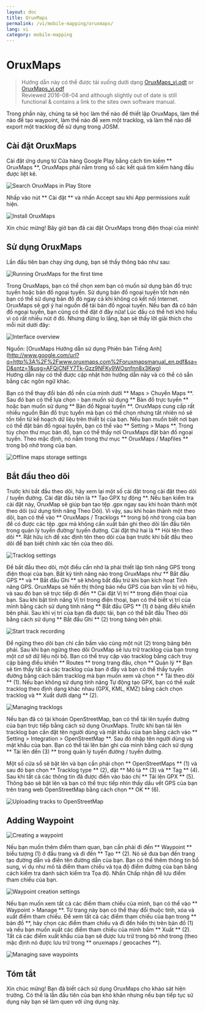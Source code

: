 ```yaml
---
layout: doc
title: OruxMaps
permalink: /vi/mobile-mapping/oruxmaps/
lang: vi
category: mobile-mapping
---
```


OruxMaps
===============

> Hướng dẫn này có thể được tải xuống dưới dạng [OruxMaps_vi.odt](/files/OruxMaps_vi.odt) or [OruxMaps_vi.pdf](/files/OruxMaps_vi.pdf)  
> Reviewed 2016-08-04 and although slightly out of date is still functional & contains a link to the sites own software manual.

Trong phần này, chúng ta sẽ học làm thế nào để thiết lập OruxMaps, làm thế nào để tạo waypoint, làm thế nào để xem một tracklog, và làm thế nào để export một tracklog để sử dụng trong JOSM.  

​Cài đặt OruxMaps
------------------

Cài đặt ứng dụng từ Cửa hàng Google Play bằng cách tìm kiếm ** OruxMaps **, OruxMaps phải nằm trong số các kết quả tìm kiếm hàng đầu được liệt kê.  

![Search OruxMaps in Play Store][]

Nhấp vào nút ** Cài đặt ** và nhấn Accept sau khi App permissions xuất hiện.  

![Install OruxMaps][]

Xin chúc mừng! Bây giờ bạn đã cài đặt OruxMaps trong điện thoại của mình!  

​Sử dụng OruxMaps
--------------------

Lần đầu tiên bạn chạy ứng dụng, bạn sẽ thấy thông báo như sau:  

![Running OruxMaps for the first time][]

Trong OruxMaps, bạn có thể chọn xem bạn có muốn sử dụng bản đồ trực tuyến hoặc bản đồ ngoại tuyến. Sử dụng bản đồ ngoại tuyến tốt hơn nên bạn có thể sử dụng bản đồ đó ngay cả khi không có kết nối Internet. OruxMaps sẽ gợi ý hai nguồn để tải bản đồ ngoại tuyến. Nếu bạn đã có bản đồ ngoại tuyến, bạn cũng có thể đặt ở đây nữa! Lúc đầu có thể hơi khó hiểu vì có rất nhiều nút ở đó. Nhưng đừng lo lắng, bạn sẽ thấy lời giải thích cho mỗi nút dưới đây:  

![Interface overview][]

Nguồn: [OruxMaps Hướng dẫn sử dụng Phiên bản Tiếng Anh] (http://www.google.com/url?q=http%3A%2F%2Fwww.oruxmaps.com%2Foruxmapsmanual_en.pdf&sa=D&sntz=1&usg=AFQjCNFY7Tk-Gzz9NFKy9WOsnfnn8x3Kwg)  
Hướng dẫn này có thể được cập nhật hơn hướng dẫn này và có thể có sẵn bằng các ngôn ngữ khác.  

Bạn có thể thay đổi bản đồ nền của mình dưới ** Maps \> Chuyển Maps **. Sau đó bạn có thể lựa chọn - bạn muốn sử dụng ** Bản đồ trực tuyến ** hoặc bạn muốn sử dụng
** Bản đồ Ngoại tuyến **. OruxMaps cung cấp rất nhiều nguồn Bản đồ trực tuyến mà bạn có thể chọn nhưng tất nhiên nó sẽ tốn tiền từ kế hoạch dữ liệu trên thiết bị của bạn. Nếu bạn muốn biết nơi bạn có thể đặt bản đồ ngoại tuyến, bạn có thể vào ** Setting \> Maps **. Trong tùy chọn thư mục bản đồ, bạn có thể thấy nơi OruxMaps đặt
bản đồ ngoại tuyến. Theo mặc định, nó nằm trong thư mục ** OruxMaps / Mapfiles ** trong bộ nhớ trong của bạn.  

![Offline maps storage settings][]

Bắt đầu theo dõi
--------------

Trước khi bắt đầu theo dõi, hãy xem lại một số cài đặt trong cài đặt theo dõi / tuyến đường. Cài đặt đầu tiên là ** Tạo GPX tự động **. Nếu bạn kiểm tra cài đặt này, OruxMap sẽ giúp bạn tạo tệp .gpx ngay sau khi hoàn thành một theo dõi (sử dụng tính năng Theo Dõi). Vì vậy, sau khi hoàn thành một theo dõi, bạn có thể vào ** OruxMaps / Tracklogs ** trong bộ nhớ trong của bạn để có được các tệp .gpx mà không cần xuất bản ghi theo dõi lần đầu tiên trong quản lý tuyến đường/ tuyến đường. Cài đặt thứ hai là ** Hỏi tên theo dõi **. Rất hữu ích để xác định tên theo dõi của bạn trước khi bắt đầu theo dõi để bạn biết chính xác tên của theo dõi.  

![Tracklog settings][]

Để bắt đầu theo dõi, một điều cần nhớ là phải thiết lập tính năng GPS trong điện thoại của bạn. Bất kỳ tính năng nào trong OruxMaps như ** Bắt đầu GPS ** và ** Bắt đầu Ghi ** sẽ không bắt đầu trừ khi bạn kích hoạt Tính năng GPS. OruxMaps sẽ hiển thị thông báo nếu GPS của bạn vẫn bị vô hiệu, và sau đó bạn sẽ trực tiếp đi đến ** Cài đặt Vị trí ** trong điện thoại của bạn. Sau khi bật tính năng Vị trí trong điện thoại, bạn có thể biết vị trí của mình bằng cách sử dụng tính năng ** Bắt đầu GPS ** (1) ở bảng điều khiển bên phải. Sau khi vị trí của bạn đã được tải, bạn có thể bắt đầu Theo dõi bằng cách sử dụng ** Bắt đầu Ghi ** (2) trong bảng bên phải.  

![Start track recording][]

Để ngừng theo dõi bạn chỉ cần bấm vào cùng một nút (2) trong bảng bên phải. Sau khi bạn ngừng theo dõi OruxMap sẽ lưu trữ tracklog của bạn trong một cơ sở dữ liệu nội bộ. Bạn có thể truy cập vào tracklog bằng cách truy cập bảng điều khiển ** Routes ** trong trang đầu, chọn ** Quản lý ** Bạn sẽ tìm thấy tất cả các tracklog của bạn ở đây và bạn có thể thấy tuyến đường bằng cách bấm tracklog mà bạn muốn xem và chọn * * Tải theo dõi ** (1). Nếu bạn không sử dụng tính năng Tự động tạo GPX, bạn có thể xuất tracklog theo định dạng khác nhau (GPX, KML, KMZ) bằng cách chọn tracklog và ** Xuất dưới dạng ** (2).  

![Managing tracklogs][]

Nếu bạn đã có tài khoản OpenStreetMap, bạn có thể tải lên tuyến đường của bạn trực tiếp bằng cách sử dụng OruxMaps. Trước khi bạn tải lên tracklog bạn cần đặt tên người dùng và mật khẩu của bạn bằng cách vào ** Setting \> Integration \> OpenStreetMap **. Sau đó nhập tên người dùng và mật khẩu của bạn. Bạn có thể tải lên bản ghi của mình bằng cách sử dụng ** Tải lên đến (3) ** trong quản lý tuyến đường / tuyến đường.  

Một số cửa sổ sẽ bật lên và bạn cần phải chọn ** OpenStreetMaps ** (1) và sau đó bạn chọn ** Tracklog type ** (2), đặt ** Mô tả ** (3) và ** Tag ** (4). Sau khi tất cả các thông tin đã được điền vào báo chí ** Tải lên GPX ** (5). Thông báo sẽ bật lên và bạn có thể trực tiếp nhìn thấy dấu vết GPS của bạn trên trang web OpenStreetMap bằng cách chọn ** OK ** (6).  

![Uploading tracks to OpenStreetMap][]

​Adding Waypoint
---------------------

![Creating a waypoint][]

Nếu bạn muốn thêm điểm tham quan, bạn cần phải đi đến ** Waypoint ** biểu tượng (1) ở đầu trang và đi đến ** Tạo ** (2). Nó sẽ đưa bạn đến trang tạo đường dẫn và điền tên đường dẫn của bạn. Bạn có thể thêm thông tin bổ sung, ví dụ như mô tả điểm tham chiếu và tọa độ điểm đường của bạn bằng cách kiểm tra danh sách kiểm tra Tọa độ. Nhấn Chấp nhận để lưu điểm tham chiếu của bạn.  

![Waypoint creation settings][]

Nếu bạn muốn xem tất cả các điểm tham chiếu của mình, bạn có thể vào ** Waypoint \> Manage **. Từ trang này bạn có thể thay đổi thuộc tính, xóa và xuất điểm tham chiếu. Để xem tất cả các điểm tham chiếu của bạn trong ** bản đồ **, hãy chọn các điểm tham chiếu và đi đến hiển thị trên bản đồ (1) và nếu bạn muốn xuất các điểm tham chiếu của mình bấm ** Xuất ** (2). Tất cả các điểm xuất khẩu của bạn sẽ được lưu trữ trong bộ nhớ trong (theo mặc định nó được lưu trữ trong ** oruxmaps / geocaches **).  

![Managing save waypoints][]

Tóm tắt
-----------

Xin chúc mừng! Bạn đã biết cách sử dụng OruxMaps cho khảo sát hiện trường. Có thể là lần đầu tiên của bạn khó khăn nhưng nếu bạn tiếp tục sử dụng này bạn sẽ làm quen với ứng dụng này.  

[Search OruxMaps in Play Store]: /images/mobile-mapping/oruxmaps_image00.png
[Install OruxMaps]: /images/mobile-mapping/oruxmaps_image03.png
[Running OruxMaps for the first time]: /images/mobile-mapping/oruxmaps_image01.png
[Interface overview]: /images/mobile-mapping/oruxmaps_image09.png
[Offline maps storage settings]: /images/mobile-mapping/oruxmaps_image06.png
[Tracklog settings]: /images/mobile-mapping/oruxmaps_image11.png
[Start track recording]: /images/mobile-mapping/oruxmaps_image02.png
[Managing tracklogs]: /images/mobile-mapping/oruxmaps_image10.png
[Uploading tracks to OpenStreetMap]: /images/mobile-mapping/oruxmaps_image05.png
[Creating a waypoint]: /images/mobile-mapping/oruxmaps_image07.png
[Waypoint creation settings]: /images/mobile-mapping/oruxmaps_image08.png
[Managing save waypoints]: /images/mobile-mapping/oruxmaps_image04.png